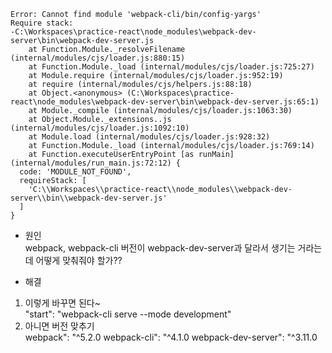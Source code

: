 ```
Error: Cannot find module 'webpack-cli/bin/config-yargs'   
Require stack:
-C:\Workspaces\practice-react\node_modules\webpack-dev-server\bin\webpack-dev-server.js
    at Function.Module._resolveFilename (internal/modules/cjs/loader.js:880:15)  
    at Function.Module._load (internal/modules/cjs/loader.js:725:27)
    at Module.require (internal/modules/cjs/loader.js:952:19)
    at require (internal/modules/cjs/helpers.js:88:18)
    at Object.<anonymous> (C:\Workspaces\practice-react\node_modules\webpack-dev-server\bin\webpack-dev-server.js:65:1)
    at Module._compile (internal/modules/cjs/loader.js:1063:30)
    at Object.Module._extensions..js (internal/modules/cjs/loader.js:1092:10)    
    at Module.load (internal/modules/cjs/loader.js:928:32)
    at Function.Module._load (internal/modules/cjs/loader.js:769:14)
    at Function.executeUserEntryPoint [as runMain] (internal/modules/run_main.js:72:12) {
  code: 'MODULE_NOT_FOUND',
  requireStack: [
    'C:\\Workspaces\\practice-react\\node_modules\\webpack-dev-server\\bin\\webpack-dev-server.js'
  ]
}
```

* 원인   
webpack, webpack-cli 버전이 webpack-dev-server과 달라서 생기는 거라는데 어떻게 맞춰줘야 할가??

* 해결   
1. 이렇게 바꾸면 된다~   
  "start": "webpack-cli serve --mode development"
2. 아니면 버전 맞추기   
  webpack": "^5.2.0 webpack-cli": "^4.1.0 webpack-dev-server": "^3.11.0